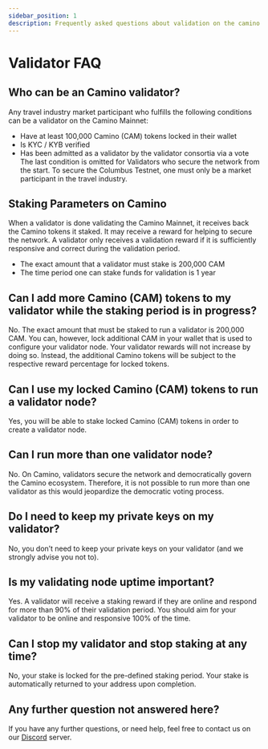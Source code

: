 ```yaml
---
sidebar_position: 1
description: Frequently asked questions about validation on the camino and columbus networks.
---
```


# Validator FAQ

## Who can be an Camino validator?
Any travel industry market participant who fulfills the following conditions can be a validator on the Camino Mainnet:
- Have at least 100,000 Camino (CAM) tokens locked in their wallet
- Is KYC / KYB verified
- Has been admitted as a validator by the validator consortia via a vote
The last condition is omitted for Validators who secure the network from the start. To secure the Columbus Testnet, one must only be a market participant in the travel industry.

## Staking Parameters on Camino
When a validator is done validating the Camino Mainnet, it receives back the Camino tokens it staked. It may receive a reward for helping to secure the network. A validator only receives a validation reward if it is sufficiently responsive and correct during the validation period.
- The exact amount that a validator must stake is 200,000 CAM
- The time period one can stake funds for validation is 1 year

## Can I add more Camino (CAM) tokens to my validator while the staking period is in progress?
No. The exact amount that must be staked to run a validator is 200,000 CAM.
You can, however, lock additional CAM in your wallet that is used to configure your validator node. Your validator rewards will not increase by doing so. Instead, the additional Camino tokens will be subject to the respective reward percentage for locked tokens.

## Can I use my locked Camino (CAM) tokens to run a validator node?
Yes, you will be able to stake locked Camino (CAM) tokens in order to create a validator node.

## Can I run more than one validator node?
No. On Camino, validators secure the network and democratically govern the Camino ecosystem. Therefore, it is not possible to run more than one validator as this would jeopardize the democratic voting process.

## Do I need to keep my private keys on my validator?
No, you don’t need to keep your private keys on your validator (and we strongly advise you not to).

## Is my validating node uptime important?
Yes. A validator will receive a staking reward if they are online and respond for more than 90% of their validation period. You should aim for your validator to be online and responsive 100% of the time.

## Can I stop my validator and stop staking at any time?
No, your stake is locked for the pre-defined staking period. Your stake is automatically returned to your address upon completion.

## Any further question not answered here?
If you have any further questions, or need help, feel free to contact us on our [Discord](https://discord.gg/K5THjAweFB) server.

